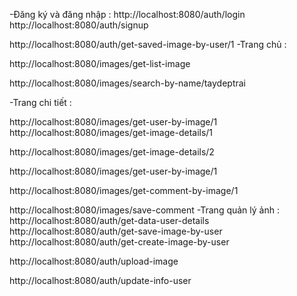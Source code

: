 <!-- getuser -->

-Đăng ký và đăng nhập :
http://localhost:8080/auth/login
http://localhost:8080/auth/signup

<!-- get saver image by userID -->

http://localhost:8080/auth/get-saved-image-by-user/1
-Trang chủ :

<!-- get list image  -->

http://localhost:8080/images/get-list-image

 <!-- GET tìm kiếm danh sách ảnh theo tên -->

http://localhost:8080/images/search-by-name/taydeptrai

<!-- getuser -->

-Trang chi tiết :

<!-- + GET thông tin ảnh và người tạo ảnh bằng id ảnh -->

http://localhost:8080/images/get-user-by-image/1
http://localhost:8080/images/get-image-details/1

<!-- GET thông tin bình luận theo id ảnh. -->

<!-- get image detail by imageID -->

http://localhost:8080/images/get-image-details/2

<!-- get info user  detail by imageID -->

http://localhost:8080/images/get-user-by-image/1

<!-- + GET thông tin bình luận theo id ảnh. -->

http://localhost:8080/images/get-comment-by-image/1

<!-- + GET thông tin đã lưu hình này chưa theo id ảnh (dùng để kiểm tra ảnh đã lưu hay chưa ở nút Save). -->

<!-- + POST để lưu thông tin bình luận của người dùng với hình ảnh -->

http://localhost:8080/images/save-comment
-Trang quản lý ảnh :
http://localhost:8080/auth/get-data-user-details
http://localhost:8080/auth/get-save-image-by-user
http://localhost:8080/auth/get-create-image-by-user

<!-- upload hinh ah user -->

http://localhost:8080/auth/upload-image

<!-- cap nhap thong tin user -->

http://localhost:8080/auth/update-info-user
